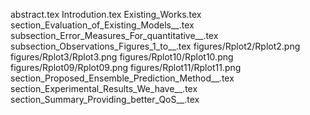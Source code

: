 abstract.tex
Introdution.tex
Existing_Works.tex
section_Evaluation_of_Existing_Models__.tex
subsection_Error_Measures_For_quantitative__.tex
subsection_Observations_Figures_1_to__.tex
figures/Rplot2/Rplot2.png
figures/Rplot3/Rplot3.png
figures/Rplot10/Rplot10.png
figures/Rplot09/Rplot09.png
figures/Rplot11/Rplot11.png
section_Proposed_Ensemble_Prediction_Method__.tex
section_Experimental_Results_We_have__.tex
section_Summary_Providing_better_QoS__.tex
